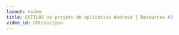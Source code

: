 ```yaml
---
layout: video
title: ESTILOS no projeto de aplicativo Android | Resources #3
video_id: G0LcVuciyoo
---
```

